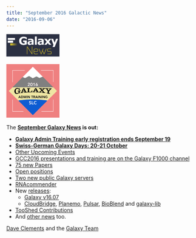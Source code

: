 ```yaml
---
title: "September 2016 Galactic News"
date: "2016-09-06"
---
```


<div class='right'>
<a href='/src/galaxy-updates/2016-09/index.md'><img src="/src/images/galaxy-logos/GalaxyNews.png" alt="Galaxy News" width=140 /></a><br /><br />
<a href='/src/galaxy-updates/2016-09/index.md#galaxy-admin-training-november-7-11-salt-lake-city-utah'><img src="/src/images/logos/AdminTraining2016-500.png" alt="Galaxy Project Admin Training" width="140" /></a>
</div>

The **[September Galaxy News](/src/galaxy-updates/2016-09/index.md) is out:**

* **[Galaxy Admin Training early registration ends September 19](/src/galaxy-updates/2016-09/index.md#galaxy-admin-training-november-7-11-salt-lake-city-utah)**
* **[Swiss-German Galaxy Days: 20-21 October](/src/galaxy-updates/2016-09/index.md#swiss-german-galaxy-days)** 
* [Other Upcoming Events](/src/galaxy-updates/2016-09/index.md#other-upcoming-events)
* [GCC2016 presentations and training are on the Galaxy F1000 channel](/src/galaxy-updates/2016-09/index.md#gcc2016-talks-posters-and-training-slides-are-on-the-f1000research-galaxy-channel)
* [75 new Papers](/src/galaxy-updates/2016-09/index.md#new-papers)
* [Open positions](/src/galaxy-updates/2016-09/index.md#whos-hiring)
* [Two new public Galaxy servers](/src/galaxy-updates/2016-09/index.md#public-galaxy-server-news)
* [RNAcommender](/src/galaxy-updates/2016-09/index.md#galaxy-community-hubs)
* New [releases](/src/galaxy-updates/2016-09/index.md#releases):
  * [Galaxy v16.07](/src/galaxy-updates/2016-09/index.md#galaxy-v1607)
  * [CloudBridge](/src/galaxy-updates/2016-09/index.md#cloudbridge-011), [Planemo](/src/galaxy-updates/2016-09/index.md#planemo-0280---0291), [Pulsar](/src/galaxy-updates/2016-09/index.md#pulsar-071---072), [BioBlend](/src/galaxy-updates/2016-09/index.md#bioblend-080) and [galaxy-lib](/src/galaxy-updates/2016-09/index.md#galaxy-lib-16710---16100)
* [TooShed Contributions](/src/galaxy-updates/2016-09/index.md#toolshed-contributions)
* And [other news](/src/galaxy-updates/2016-09/index.md#other-news) too.

[Dave Clements](/src/people/dave-clements/index.md) and the [Galaxy Team](/src/galaxy-team/index.md)


